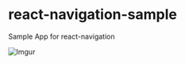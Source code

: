 # react-navigation-sample
Sample App for react-navigation

![Imgur](https://i.imgur.com/Cnktccl.gif)
